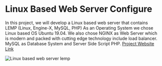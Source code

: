 # Linux Based Web Server Configure
In this project, we will develop a Linux based web server that contains LEMP (Linux, Engine-X, MySQL, PHP) As an Operating System we chose Linux based OS Ubuntu 19.04. We also chose NGINX as Web Server which is modern and packed with cutting edge technology include load balancer. MySQL as Database System and Server Side Script PHP.
[Project Website Link](https://sites.google.com/view/lemp)

![Linux based web server lemp](https://i.imgur.com/DvpzFJ5.png?1)